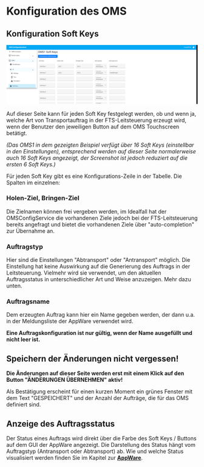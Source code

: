 # Konfiguration des OMS
## Konfiguration Soft Keys

![Aufträge](./softkeys.PNG?raw=true "Aufträge für Soft Keys konfigurieren")

Auf dieser Seite kann für jeden Soft Key festgelegt werden, ob und wenn ja, welche Art von Transportauftrag in der FTS-Leitsteuerung erzeugt wird, wenn der Benutzer den jeweiligen Button auf dem OMS Touchscreen betätigt. 

*(Das OMS1 in dem gezeigten Beispiel verfügt über 16 Soft Keys (einstellbar in den Einstellungen), entsprechend werden auf dieser Seite normalerweise auch 16 Soft Keys angezeigt, der Screenshot ist jedoch reduziert auf die ersten 6 Soft Keys.)*

Für jeden Soft Key gibt es eine Konfigurations-Zeile in der Tabelle. Die Spalten im einzelnen:

### Holen-Ziel, Bringen-Ziel

Die Zielnamen können frei vergeben werden, im Idealfall hat der OMSConfigService die vorhandenen Ziele jedoch bei der FTS-Leitsteuerung bereits angefragt und bietet die vorhandenen Ziele über "auto-completion" zur Übernahme an.

### Auftragstyp
Hier sind die Einstellungen "Abtransport" oder "Antransport" möglich. Die Einstellung hat keine Auswirkung auf die Generierung des Auftrags in der Leitsteuerung. Vielmehr wird sie verwendet, um den aktuellen Auftragsstatus in unterschiedlicher Art und Weise anzuzeigen. Mehr dazu unten.

### Auftragsname
Dem erzeugten Auftrag kann hier ein Name gegeben werden, der dann u.a. in der Meldungsliste der AppWare verwendet wird. 

**Eine Auftragskonfiguration ist nur gültig, wenn der Name ausgefüllt und nicht leer ist.**

## Speichern der Änderungen nicht vergessen!

**Die Änderungen auf dieser Seite werden erst mit einem Klick auf den Button "ÄNDERUNGEN ÜBERNEHMEN" aktiv!**

Als Bestätigung erscheint für einen kurzen Moment ein grünes Fenster mit dem Text "GESPEICHERT" und der Anzahl der Aufträge, die für das OMS definiert sind.

## Anzeige des Auftragsstatus
Der Status eines Auftrags wird direkt über die Farbe des Soft Keys / Buttons auf dem GUI der AppWare angezeigt. Die Darstellung des Status hängt vom Auftragstyp (Antransport oder Abtransport) ab. Wie und welche Status visualisiert werden finden Sie im Kapitel zur  [**AppWare**](../appware/appware_main.md).

